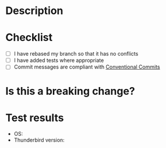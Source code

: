 # Description


# Checklist

- [ ] I have rebased my branch so that it has no conflicts
- [ ] I have added tests where appropriate
- [ ] Commit messages are compliant with [Conventional Commits](https://www.conventionalcommits.org)

<!---
Conventional commit scopes:
- `ext` for the MailExtension
- `host` for the native messaging host
- omitted if you've changed both
--->

# Is this a breaking change?

<!-- Yes / No. Reason. -->

# Test results

- OS: <!-- Linux / macOS / Windows -->
- Thunderbird version:

<!-- Screenshots if needed -->
